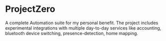 # ProjectZero
A complete Automation suite for my personal benefit. The project includes experimental integrations with multiple day-to-day services like accounting, bluetooth device switching, presence-detection, home mapping.
